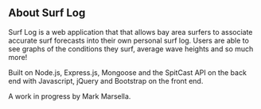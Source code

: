 About Surf Log
--------------

Surf Log is a web application that that allows bay area surfers to associate accurate surf forecasts into their own personal surf log.  Users are able to see graphs of the conditions they surf, average wave heights and so much more!  

Built on Node.js, Express.js, Mongoose and the SpitCast API on the back end with Javascript, jQuery and Bootstrap on the front end.

A work in progress by Mark Marsella.

